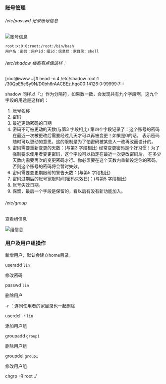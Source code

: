 ### 账号管理

###### /etc/passwd 记录账号信息

![账号信息](https://i.loli.net/2019/06/13/5d02367aa7f7985054.jpg)

```
root:x:0:0:root:/root:/bin/bash
用户名：密码：用户id：组id：信息栏：家目录：shell
```

###### /etc/shadow 档案有点像这样：

[root@www ~]# head -n 4 /etc/shadow
root:$1​$/30QpE5e$y9N/D0bh6rAACBEz.hqo00:14126:0:99999:7:::


shadow 同样以『:』作为分隔符，如果数一数，会发现共有九个字段啊，这九个字段的用途是这样的：

1. 账号名称
2. 密码
3. 最近更动密码的日期
4. 密码不可被更动的天数(与第3 字段相比)
  第四个字段记录了：这个账号的密码在最近一次被更改后需要经过几天才可以再被变更！如果是0的话， 表示密码随时可以更动的意思。这的限制是为了怕密码被某些人一改再改而设计的。
5. 密码需要重新变更的天数：(与第3 字段相比)
  经常变更密码是个好习惯！为了强制要求使用者变更密码，这个字段可以指定在最近一次更改密码后， 在多少天数内需要再次的变更密码才行。你必须要在这个天数内重新设定你的密码，否则这个账号的密码将会暂时失效。
6. 密码需要变更期限前的警告天数：(与第5 字段相比)
7. 密码过期后的账号宽限时间(密码失效日)：(与第5 字段相比)
8. 账号失效日期。
9. 保留，最后一个字段是保留的，看以后有没有新功能加入。

###### /etc/group

查看组信息

![组信息](https://i.loli.net/2021/02/13/BQvuGgeLoIAPyVE.png)



### 用户及用户组操作

新增用户，默认会建立home目录。

useradd `lin`

修改密码

passwd `lin`

删除用户

-r ：连同使用者的家目录也一起删除

userdel -r `lin`

添加用户组

groupadd `group1`

删除用户组

groupdel `group1`

修改用户组

chgrp -R root ./      